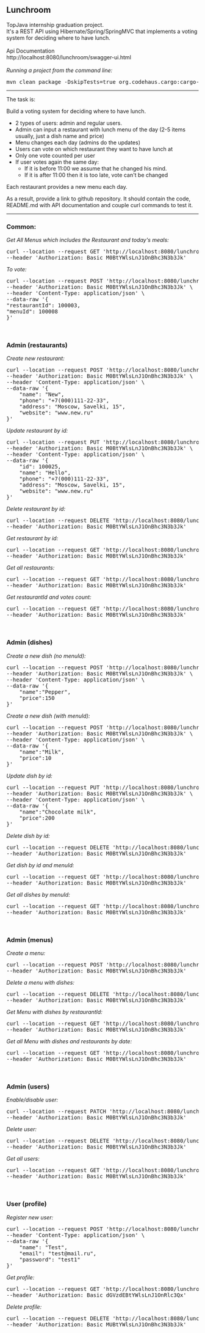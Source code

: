 ## Lunchroom
TopJava internship graduation project.<br>
It's a REST API using Hibernate/Spring/SpringMVC that implements a voting system for deciding where to have lunch.
<br>
<br>
Api Documentation<br>
http://localhost:8080/lunchroom/swagger-ui.html
<br>
<br>
_Running a project from the command line:_
<pre>
mvn clean package -DskipTests=true org.codehaus.cargo:cargo-maven2-plugin:1.8.2:run
</pre>

---
The task is:

Build a voting system for deciding where to have lunch.

- 2 types of users: admin and regular users.
- Admin can input a restaurant with lunch menu of the day (2-5 items usually, just a dish name and price)
- Menu changes each day (admins do the updates)
- Users can vote on which restaurant they want to have lunch at
- Only one vote counted per user
- If user votes again the same day:
    - If it is before 11:00 we assume that he changed his mind.
    - If it is after 11:00 then it is too late, vote can't be changed

Each restaurant provides a new menu each day.

As a result, provide a link to github repository. It should contain the code, README.md with API documentation and couple curl commands to test it.

---

### Common:

_Get All Menus which includes the Restaurant and today's meals:_
<pre>
curl --location --request GET 'http://localhost:8080/lunchroom/rest/restaurants/menu' \
--header 'Authorization: Basic M0BtYWlsLnJ1OnBhc3N3b3Jk'
</pre>

_To vote:_
<pre>
curl --location --request POST 'http://localhost:8080/lunchroom/rest/restaurants/votes' \
--header 'Authorization: Basic M0BtYWlsLnJ1OnBhc3N3b3Jk' \
--header 'Content-Type: application/json' \
--data-raw '{
"restaurantId": 100003,
"menuId": 100008
}'
</pre>


<br>

### Admin (restaurants)

_Create new restaurant:_
<pre>
curl --location --request POST 'http://localhost:8080/lunchroom/rest/admin/restaurants' \
--header 'Authorization: Basic M0BtYWlsLnJ1OnBhc3N3b3Jk' \
--header 'Content-Type: application/json' \
--data-raw '{
    "name": "New",
    "phone": "+7(000)111-22-33",
    "address": "Moscow, Savelki, 15",
    "website": "www.new.ru"
}'
</pre>

_Update restaurant by id:_
<pre>
curl --location --request PUT 'http://localhost:8080/lunchroom/rest/admin/restaurants/100025' \
--header 'Authorization: Basic M0BtYWlsLnJ1OnBhc3N3b3Jk' \
--header 'Content-Type: application/json' \
--data-raw '{
    "id": 100025,
    "name": "Hello",
    "phone": "+7(000)111-22-33",
    "address": "Moscow, Savelki, 15",
    "website": "www.new.ru"
}'
</pre>

_Delete restaurant by id:_
<pre>
curl --location --request DELETE 'http://localhost:8080/lunchroom/rest/admin/restaurants/100025' \
--header 'Authorization: Basic M0BtYWlsLnJ1OnBhc3N3b3Jk'
</pre>

_Get restaurant by id:_
<pre>
curl --location --request GET 'http://localhost:8080/lunchroom/rest/admin/restaurants/100003' \
--header 'Authorization: Basic M0BtYWlsLnJ1OnBhc3N3b3Jk'
</pre>

_Get all restaurants:_
<pre>
curl --location --request GET 'http://localhost:8080/lunchroom/rest/admin/restaurants' \
--header 'Authorization: Basic M0BtYWlsLnJ1OnBhc3N3b3Jk'
</pre>

_Get restaurantId and votes count:_
<pre>
curl --location --request GET 'http://localhost:8080/lunchroom/rest/admin/restaurants/votes' \
--header 'Authorization: Basic M0BtYWlsLnJ1OnBhc3N3b3Jk'
</pre>
<br>

### Admin (dishes)

_Create a new dish (no menuId):_
<pre>
curl --location --request POST 'http://localhost:8080/lunchroom/rest/admin/restaurants/100007/menu/0/dishes' \
--header 'Authorization: Basic M0BtYWlsLnJ1OnBhc3N3b3Jk' \
--header 'Content-Type: application/json' \
--data-raw '{
    "name":"Pepper",
    "price":150
}'
</pre>

_Create a new dish (with menuId):_
<pre>
curl --location --request POST 'http://localhost:8080/lunchroom/rest/admin/restaurants/100007/menu/100026/dishes' \
--header 'Authorization: Basic M0BtYWlsLnJ1OnBhc3N3b3Jk' \
--header 'Content-Type: application/json' \
--data-raw '{
    "name":"Milk",
    "price":10
}'
</pre>

_Update dish by id:_
<pre>
curl --location --request PUT 'http://localhost:8080/lunchroom/rest/admin/restaurants/100007/menu/100026/dishes/100027' \
--header 'Authorization: Basic M0BtYWlsLnJ1OnBhc3N3b3Jk' \
--header 'Content-Type: application/json' \
--data-raw '{
    "name":"Chocolate milk",
    "price":200
}'
</pre>

_Delete dish by id:_
<pre>
curl --location --request DELETE 'http://localhost:8080/lunchroom/rest/admin/restaurants/100007/menu/100026/dishes/100027' \
--header 'Authorization: Basic M0BtYWlsLnJ1OnBhc3N3b3Jk'
</pre>

_Get dish by id and menuId:_
<pre>
curl --location --request GET 'http://localhost:8080/lunchroom/rest/admin/restaurants/100003/menu/100008/dishes/100012' \
--header 'Authorization: Basic M0BtYWlsLnJ1OnBhc3N3b3Jk'
</pre>

_Get all dishes by menuId:_
<pre>
curl --location --request GET 'http://localhost:8080/lunchroom/rest/admin/restaurants/100003/menu/100008/dishes' \
--header 'Authorization: Basic M0BtYWlsLnJ1OnBhc3N3b3Jk'
</pre>
<br>

### Admin (menus)

_Create a menu:_
<pre>
curl --location --request POST 'http://localhost:8080/lunchroom/rest/admin/restaurants/100007/menus' \
--header 'Authorization: Basic M0BtYWlsLnJ1OnBhc3N3b3Jk'
</pre>

_Delete a menu with dishes:_
<pre>
curl --location --request DELETE 'http://localhost:8080/lunchroom/rest/admin/menus/100008' \
--header 'Authorization: Basic M0BtYWlsLnJ1OnBhc3N3b3Jk'
</pre>

_Get Menu with dishes by restaurantId:_
<pre>
curl --location --request GET 'http://localhost:8080/lunchroom/rest/admin/menus/byrestaurant?id=100003' \
--header 'Authorization: Basic M0BtYWlsLnJ1OnBhc3N3b3Jk'
</pre>

_Get all Menu with dishes and restaurants by date:_
<pre>
curl --location --request GET 'http://localhost:8080/lunchroom/rest/admin/menus/by?date=2021-01-25' \
--header 'Authorization: Basic M0BtYWlsLnJ1OnBhc3N3b3Jk'
</pre>
<br>

### Admin (users)

_Enable/disable user:_
<pre>
curl --location --request PATCH 'http://localhost:8080/lunchroom/rest/admin/users/100000?enabled=false' \
--header 'Authorization: Basic M0BtYWlsLnJ1OnBhc3N3b3Jk'
</pre>

_Delete user:_
<pre>
curl --location --request DELETE 'http://localhost:8080/lunchroom/rest/admin/users/100000' \
--header 'Authorization: Basic M0BtYWlsLnJ1OnBhc3N3b3Jk'
</pre>

_Get all users:_
<pre>
curl --location --request GET 'http://localhost:8080/lunchroom/rest/admin/users' \
--header 'Authorization: Basic M0BtYWlsLnJ1OnBhc3N3b3Jk'
</pre>
<br>

### User (profile)

_Register new user:_
<pre>
curl --location --request POST 'http://localhost:8080/lunchroom/rest/profile/register' \
--header 'Content-Type: application/json' \
--data-raw '{
    "name": "Test",
    "email": "test@mail.ru",
    "password": "test1"
}'
</pre>

_Get profile:_
<pre>
curl --location --request GET 'http://localhost:8080/lunchroom/rest/profile' \
--header 'Authorization: Basic dGVzdEBtYWlsLnJ1OnRlc3Qx'
</pre>

_Delete profile:_
<pre>
curl --location --request DELETE 'http://localhost:8080/lunchroom/rest/profile' \
--header 'Authorization: Basic MUBtYWlsLnJ1OnBhc3N3b3Jk'
</pre>